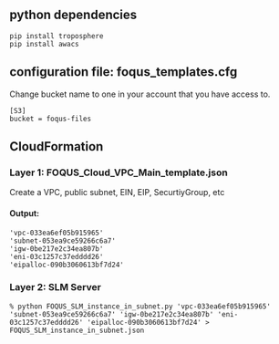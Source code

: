 
## python dependencies
```
pip install troposphere
pip install awacs
```

## configuration file: foqus_templates.cfg
Change bucket name to one in your account that you have access to.
```
[S3]
bucket = foqus-files
```
## CloudFormation
### Layer 1:  FOQUS_Cloud_VPC_Main_template.json 
Create a VPC, public subnet, EIN, EIP, SecurtiyGroup, etc
#### Output:
```
'vpc-033ea6ef05b915965' 
'subnet-053ea9ce59266c6a7' 
'igw-0be217e2c34ea807b' 
'eni-03c1257c37edddd26' 
'eipalloc-090b3060613bf7d24'
```
### Layer 2:  SLM Server
```
% python FOQUS_SLM_instance_in_subnet.py 'vpc-033ea6ef05b915965' 'subnet-053ea9ce59266c6a7' 'igw-0be217e2c34ea807b' 'eni-03c1257c37edddd26' 'eipalloc-090b3060613bf7d24' > FOQUS_SLM_instance_in_subnet.json
```
